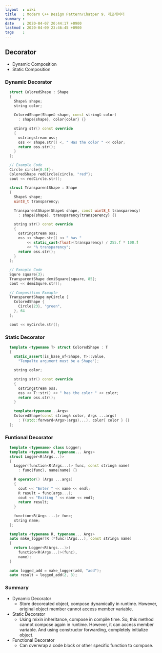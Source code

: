 ```yaml
---
layout  : wiki
title   : Modern C++ Design Pattern/Chatper 9. 데코레이터
summary : 
date    : 2020-04-07 20:44:17 +0900
lastmod : 2020-04-09 23:46:45 +0900
tags    : 
---
```


## Decorator

- Dynamic Composition
- Static Composition

### Dynamic Decorator
```cpp
  struct ColoredShape : Shape
  {
    Shape& shape;
    string color;
  
    ColoredShape(Shape& shape, const string& color)
      : shape{shape}, color{color} {}
  
    stinrg str() const override
    {
      ostringstream oss;
      oss << shape.str() <, " Has the color " << color;
      return oss.str();
    }
  };
  
  // Example Code
  Circle circle{0.5f};
  ColoredShape redCircle{circle, "red"};
  cout << redCircle.str();
  
  struct TransparentShape : Shape
  {
    Shape& shape;
    uint8_t transparency;
  
    TransparentShape(Shape& shape, const uint8_t transparency)
      : shape{shape}, transparency{transparency} {}
  
    string str() const override
    {
      ostringstream oss;
      oss << shape.str() << " has "
          << static_cast<float>(transparency) / 255.f * 100.f
          << "% transparency";
      return oss.str();
    }
  };
  
  // Exmaple Code
  Squre square{3};
  TransparentShape demiSquare{square, 85};
  cout << demiSqure.str();
  
  // Composition Exmaple
  TransparentShape myCircle {
    ColoredShape {
      Circle{23}, "green",
    }, 64
  };
  
  cout << myCircle.str();
```

### Static Decorator
```cpp
  template <typename T> struct ColoredShape : T
  {
    static_assert(is_base_of<Shape, T>::value,
      "Tempalte argument must be a Shape");
  
    string color;
  
    string str() const override
    {
      ostringstream oss;
      oss << T::str() << " has the color " << color;
      return oss.str();
    }
  
    template<typename...Args>
    ColoredShape(const string& color, Args ...args)
      : T(std::forward<Args>(args)...), color{ color } {}
  };
```

### Funtional Decorator
```cpp
  template <typename> class Logger;
  template <typename R, typename... Args>
  struct Logger<R(Args...)>
  {
    Logger(function<R(Args...)> func, const string& name)
      : func{func}, name{name} {}
    
    R operator() (Args ...args)
    {
      cout << "Enter " << name << endl;
      R result = func(args...);
      cout << "Exiting " << name << endl;
      return result;
    }
  
    function<R(Args ...)> func;
    string name;
  };
  
  template <typename R, typename... Args>
  auto make_logger(R (*func)(Args...), const string& name)
  {
    return Logger<R(Args...)>(
      function<R(Args...)>(func),
      name);
  }
  
  auto logged_add = make_logger(add, "add");
  auto result = logged_add(2, 3);
```

### Summary

- Dynamic Decorator
    - Store decoreated object, compose dynamically in runtime. However, original object member cannot access member variable.
- Static Decorator
    - Using mixin inheritance, compose in compile time. So, this method cannot compose again in runtime. However, it can access member variable. And using constructor forwarding, completely initialize object.
- Functional Decorator
    - Can overwrap a code block or other specific function to compose.



